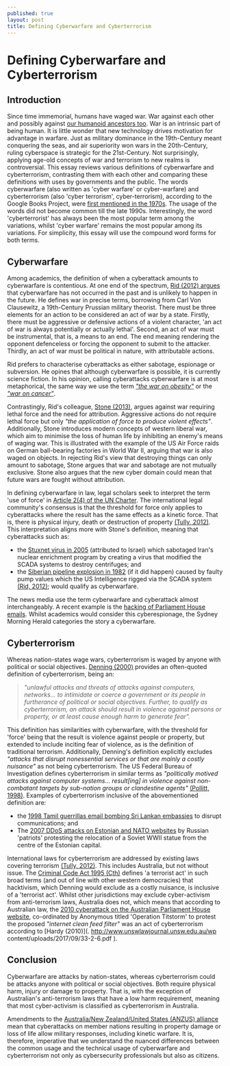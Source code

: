 ```yaml
---
published: true
layout: post
title: Defining Cyberwarfare and Cyberterrorism
---
```

# Defining Cyberwarfare and Cyberterrorism
## Introduction
Since time immemorial, humans have waged war.  War against each other and possibly against [our humanoid ancestors too](https://www.bbc.com/future/article/20201102-did-neanderthals-go-to-war-with-our-ancestors). War is an intrinsic part of being human. It is little wonder that new technology drives motivation for advantage in warfare. Just as military dominance in the 19th-Century meant conquering the seas, and air superiority won wars in the 20th-Century, ruling cyberspace is strategic for the 21st-Century. Not surprisingly, applying age-old concepts of war and terrorism to new realms is controversial. This essay reviews various definitions of cyberwarfare and cyberterrorism, contrasting them with each other and comparing these definitions with uses by governments and the public. 
The words cyberwarfare (also written as 'cyber warfare' or cyber-warfare) and cyberterrorism (also 'cyber terrorism', cyber-terrorism), according to the Google Books Project, were [first mentioned in the 1970s](https://books.google.com/ngrams/graph?content=cyberterrorism%2Ccyber-terrorism%2Ccyber+terrorism&year_start=1800&year_end=2019&corpus=26&smoothing=3&direct_url=t1%3B%2Ccyberterrorism%3B%2Cc0%3B.t1%3B%2Ccyber%20-%20terrorism%3B%2Cc0%3B.t1%3B%2Ccyber%20terrorism%3B%2Cc0#t1%3B%2Ccyberterrorism%3B%2Cc0%3B.t1%3B%2Ccyber%20-%20terrorism%3B%2Cc0%3B.t1%3B%2Ccyber%20terrorism%3B%2Cc0). The usage of the words did not become common till the late 1990s. Interestingly, the word 'cyberterrorist' has always been the most popular term among the variations, whilst 'cyber warfare' remains the most popular among its variations.  For simplicity, this essay will use the compound word forms for both terms. 
## Cyberwarfare
Among academics, the definition of when a cyberattack amounts to cyberwarfare is contentious. At one end of the spectrum, [Rid (2012) argues](https://doi.org/10.1080/01402390.2011.608939) that cyberwarfare has not occurred in the past and is unlikely to happen in the future. He defines war in precise terms, borrowing from Carl Von Clausewitz, a 19th-Century Prussian military theorist. There must be three elements for an action to be considered an act of war by a state. Firstly, there must be aggressive or defensive actions of a violent character, 'an act of war is always potentially or actually lethal'. Second, an act of war must be instrumental, that is, a means to an end. The end meaning rendering the opponent defenceless or forcing the opponent to submit to the attacker. Thirdly, an act of war must be political in nature, with attributable actions.

Rid prefers to characterise cyberattacks as either sabotage, espionage or subversion. He opines that although cyberwarfare is possible, it is currently science fiction. In his opinion, calling cyberattacks cyberwarfare is at most metaphorical, the same way we use the term [_"the war on obesity"_](https://doi.org/10.1080/01402390.2011.608939) or the [_"war on cancer"_](https://doi.org/10.1080/01402390.2011.608939).

Contrastingly, Rid's colleague, [Stone (2013)](https://doi.org/10.1080/01402390.2012.730485), argues against war requiring lethal force and the need for attribution. Aggressive actions do not require lethal force but only _"the application of force to produce violent effects"_. Additionally, Stone introduces modern concepts of western liberal war, which aim to minimise the loss of human life by inhibiting an enemy's means of waging war. This is illustrated with the example of the US Air Force raids on German ball-bearing factories in World War II, arguing that war is also waged on objects. In rejecting Rid's view that destroying things can only amount to sabotage, Stone argues that war and sabotage are not mutually exclusive. Stone also argues that the new cyber domain could mean that future wars are fought without attribution.  

In defining cyberwarfare in law, legal scholars seek to interpret the term 'use of force' in [Article 2(4) of the UN Charter](https://legal.un.org/repertory/art2/english/rep_supp7_vol1_art2_4.pdf). The international legal community's consensus is that the threshold for force only applies to cyberattacks where the result has the same effects as a kinetic force. That is, there is physical injury, death or destruction of property [(Tully, 2012)](http://classic.austlii.edu.au/au/journals/AUIntLawJl/2012/4.html).  This interpretation aligns more with Stone's definition, meaning that cyberattacks such as:
- the [Stuxnet virus in 2005](https://en.wikipedia.org/wiki/Stuxnet) (attributed to Israel) which sabotaged Iran's nuclear enrichment program by creating a virus that modified the SCADA systems to destroy centrifuges; and
- the [Siberian pipeline explosion in 1982](https://en.wikipedia.org/wiki/At_the_Abyss) (if it did happen) caused by faulty pump values which the US Intelligence rigged via the SCADA system [(Rid, 2012)](https://doi.org/10.1080/01402390.2011.608939); would qualify as cyberwarfare.
 
The news media use the term cyberwarfare and cyberattack almost interchangeably. A recent example is the [hacking of Parliament House emails](https://www.smh.com.au/politics/federal/intelligence-agencies-pinned-parliament-hack-on-beijing-report-20190916-p52rou.html). Whilst academics would consider this cyberespionage, the Sydney Morning Herald categories the story a cyberwarfare.

## Cyberterrorism

Whereas nation-states wage wars, cyberterrorism is waged by anyone with political or social objectives. [Denning (2000)](https://books.google.com.au/books?hl=en&lr=&id=wl-Ds42YMDIC&oi=fnd&pg=PA71&dq=Cyberterrorism:+Testimony+before+the+special+oversight+panel+on+terrorism+committee+on+armed+services+US+House+of+Representatives.+Focus+on+Terrorism,+9.&ots=dSgtlkFm5j&sig=QuHR8ZaKmhN5WW7B0iOhZRqzaFE&redir_esc=y#v=onepage&q&f=false) provides an often-quoted definition of cyberterrorism, being an:
> _"unlawful attacks and threats of attacks against computers, networks… to intimidate or coerce a government or its people in furtherance of political or social objectives. Further, to qualify as cyberterrorism, an attack should result in violence against persons or property, or at least cause enough harm to generate fear"._

This definition has similarities with cyberwarfare, with the threshold for 'force' being that the result is violence against people or property, but extended to include inciting fear of violence, as is the definition of traditional terrorism. Additionally, Denning's definition explicitly excludes _"attacks that disrupt nonessential services or that are mainly a costly nuisance"_ as not being cyberterrorism.  The US Federal Bureau of Investigation defines cyberterrorism in similar terms as _"politically motived attacks against computer systems… result[ing] in violence against non-combatant targets by sub-nation groups or clandestine agents"_ [(Pollitt, 1998)](https://doi.org/10.1016/s1361-3723(00)87009-8).
Examples of cyberterrorism inclusive of the abovementioned definition are:
- the [1998 Tamil guerrillas email bombing Sri Lankan embassies](https://irp.fas.org/congress/2000_hr/00-05-23denning.htm) to disrupt communications; and
- The [2007 DDoS attacks on Estonian and NATO websites](https://en.wikipedia.org/wiki/2007_cyberattacks_on_Estonia) by Russian 'patriots' protesting the relocation of a Soviet WWII statue from the centre of the Estonian capital.

International laws for cyberterrorism are addressed by existing laws covering terrorism [(Tully, 2012)](http://classic.austlii.edu.au/au/journals/AUIntLawJl/2012/4.html). This includes Australia, but not without issue. The [Criminal Code Act 1995 (Cth)](http://www5.austlii.edu.au/au/legis/cth/consol_act/cca1995115/sch1.html)  defines 'a terrorist act' in such broad terms (and out of line with other western democracies) that hacktivism, which Denning would exclude as a costly nuisance, is inclusive of a 'terrorist act'.  Whilst other jurisdictions may exclude cyber-activism from anti-terrorism laws, Australia does not, which means that according to Australian law, the [2010 cyberattack on the Australian Parliament House website](https://en.wikipedia.org/wiki/February_2010_Australian_cyberattacks), co-ordinated by Anonymous titled 'Operation Titstorm' to protest the proposed _"internet clean feed filter"_ was an act of cyberterrorism according to [Hardy (2010)](. http://www.unswlawjournal.unsw.edu.au/wp content/uploads/2017/09/33-2-6.pdf ).

## Conclusion

Cyberwarfare are attacks by nation-states, whereas cyberterrorism could be attacks anyone with political or social objectives. Both require physical harm, injury or damage to property. That is, with the exception of Australian's anti-terrorism laws that have a low harm requirement, meaning that most cyber-activism is classified as cyberterrorism in Australia. 

Amendments to the [Australia/New Zealand/United States (ANZUS) alliance](https://en.wikipedia.org/wiki/ANZUS) mean that cyberattacks on member nations resulting in property damage or loss of life allow military responses, including kinetic warfare.  It is, therefore, imperative that we understand the nuanced differences between the common usage and the technical usage of cyberwarfare and cyberterrorism not only as cybersecurity professionals but also as citizens. 
